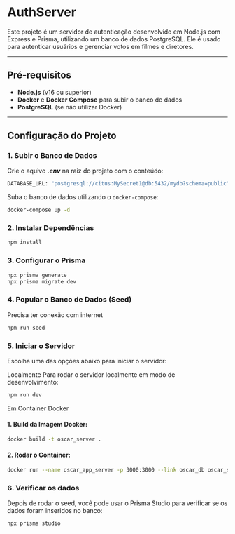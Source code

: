 # AuthServer

Este projeto é um servidor de autenticação desenvolvido em Node.js com Express e Prisma, utilizando um banco de dados PostgreSQL. Ele é usado para autenticar usuários e gerenciar votos em filmes e diretores.

---

## Pré-requisitos

- **Node.js** (v16 ou superior)
- **Docker** e **Docker Compose** para subir o banco de dados
- **PostgreSQL** (se não utilizar Docker)

---

## Configuração do Projeto

### 1. Subir o Banco de Dados

Crie o aquivo ***.env*** na raiz do projeto com o conteúdo:

```bash
DATABASE_URL: "postgresql://citus:MySecret1@db:5432/mydb?schema=public"
```

Suba o banco de dados utilizando o `docker-compose`:

```bash
docker-compose up -d
```
### 2. Instalar Dependências

```bash
npm install
```

### 3. Configurar o Prisma

```bash
npx prisma generate
npx prisma migrate dev
```

### 4. Popular o Banco de Dados (Seed)

Precisa ter conexão com internet

```bash
npm run seed
```

### 5. Iniciar o Servidor

Escolha uma das opções abaixo para iniciar o servidor:

Localmente
Para rodar o servidor localmente em modo de desenvolvimento:

```bash
npm run dev
```

Em Container Docker
#### 1. Build da Imagem Docker:

```bash
docker build -t oscar_server .
```
#### 2. Rodar o Container:

```bash
docker run --name oscar_app_server -p 3000:3000 --link oscar_db oscar_server
```
### 6. Verificar os dados
Depois de rodar o seed, você pode usar o Prisma Studio para verificar se os dados foram inseridos no banco:

```bash
npx prisma studio
```